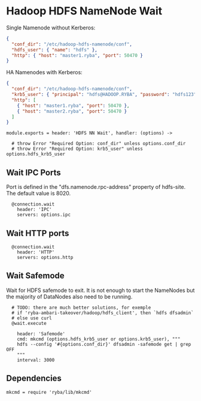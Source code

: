 
# Hadoop HDFS NameNode Wait

Single Namenode without Kerberos:

```json
{
  "conf_dir": "/etc/hadoop-hdfs-namenode/conf",
  "hdfs_user": { "name": "hdfs" },
  "http": { "host": "master1.ryba", "port": 50470 }
}
```

HA Namenodes with Kerberos:

```json
{
  "conf_dir": "/etc/hadoop-hdfs-namenode/conf",
  "krb5_user": { "principal": "hdfs@HADOOP.RYBA", "password": "hdfs123" },
  "http": [
    { "host": "master1.ryba", "port": 50470 },
    { "host": "master2.ryba", "port": 50470 }
  ]
}
```

    module.exports = header: 'HDFS NN Wait', handler: (options) ->
      
      # throw Error "Required Option: conf_dir" unless options.conf_dir
      # throw Error "Required Option: krb5_user" unless options.hdfs_krb5_user

## Wait IPC Ports

Port is defined in the "dfs.namenode.rpc-address" property of hdfs-site. The default
value is 8020.

      @connection.wait
        header: 'IPC'
        servers: options.ipc

## Wait HTTP ports

      @connection.wait
        header: 'HTTP'
        servers: options.http

## Wait Safemode

Wait for HDFS safemode to exit. It is not enough to start the NameNodes but the
majority of DataNodes also need to be running.

      # TODO: there are much better solutions, for exemple
      # if 'ryba-ambari-takeover/hadoop/hdfs_client', then `hdfs dfsadmin`
      # else use curl
      @wait.execute
        
        header: 'Safemode'
        cmd: mkcmd (options.hdfs_krb5_user or options.krb5_user), """
        hdfs --config '#{options.conf_dir}' dfsadmin -safemode get | grep OFF
        """
        interval: 3000

## Dependencies

    mkcmd = require 'ryba/lib/mkcmd'
